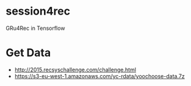 # session4rec
GRu4Rec in Tensorflow

# Get Data

- http://2015.recsyschallenge.com/challenge.html
- https://s3-eu-west-1.amazonaws.com/yc-rdata/yoochoose-data.7z
